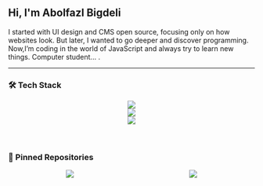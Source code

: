 ## Hi, I'm Abolfazl Bigdeli

I started with UI design and CMS open source, focusing only on how websites look.
But later, I wanted to go deeper and discover programming.
Now,I’m coding in the world of JavaScript and always try to learn new things.
Computer student... .

<hr>

<h3 align="left">🛠️ Tech Stack</h3>
<div align="center">
  <a href="https://skillicons.dev">
<img src="https://skillicons.dev/icons?i=js,ts,html,css,tailwind,bootstrap,react,nextjs,redux&perline=9" />
    <br />
    <img src="https://skillicons.dev/icons?i=regex,vite,postman,git,github,docker,figma,npm,pnpm" />
    <br />
    <img src="https://skillicons.dev/icons?i=wordpress,obsidian,notion,stackoverflow,svg,vscode" />
  </a>
</div>

<br>
<br>

<h3 align="left">📌 Pinned Repositories</h3>

<div align="center" style=" display: flex; justify-content: space-evenly; ">
  <a href="https://github.com/AbolfazlV2/AbolfazlV2" style="display: inline-block; width: 50%;">
    <img src="https://github-readme-stats.vercel.app/api/pin/?username=AbolfazlV2&repo=AbolfazlV2&theme=radical&layout=compact" />
  </a>
  <a href="https://github.com/AbolfazlV2/REPO-NAME" style="display: inline-block; width: 50%;">
    <img src="https://github-readme-stats.vercel.app/api/pin/?username=AbolfazlV2&repo=AbolfazlV2&theme=radical&layout=compact" />
  </a>
</div>
